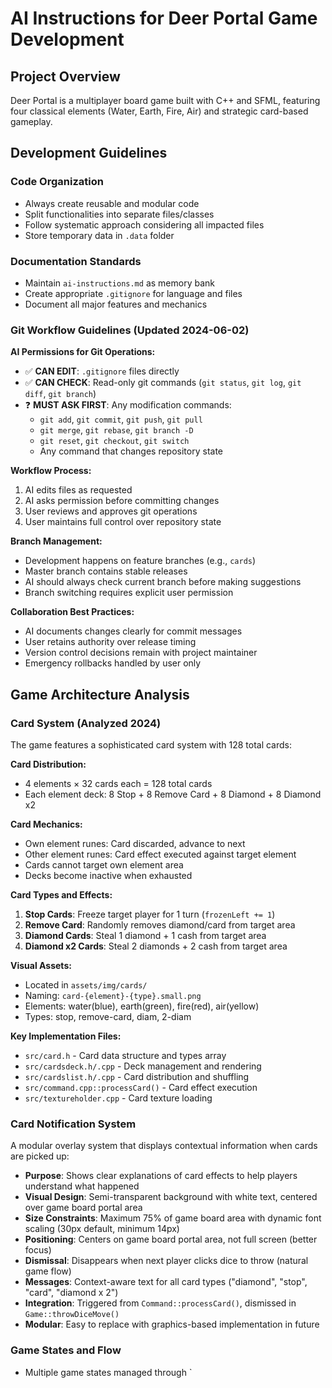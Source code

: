 # AI Instructions for Deer Portal Game Development

## Project Overview
Deer Portal is a multiplayer board game built with C++ and SFML, featuring four classical elements (Water, Earth, Fire, Air) and strategic card-based gameplay.

## Development Guidelines

### Code Organization
- Always create reusable and modular code
- Split functionalities into separate files/classes
- Follow systematic approach considering all impacted files
- Store temporary data in `.data` folder

### Documentation Standards
- Maintain `ai-instructions.md` as memory bank
- Create appropriate `.gitignore` for language and files
- Document all major features and mechanics

### Git Workflow Guidelines (Updated 2024-06-02)

**AI Permissions for Git Operations:**
- ✅ **CAN EDIT**: `.gitignore` files directly
- ✅ **CAN CHECK**: Read-only git commands (`git status`, `git log`, `git diff`, `git branch`)
- ❓ **MUST ASK FIRST**: Any modification commands:
  - `git add`, `git commit`, `git push`, `git pull`
  - `git merge`, `git rebase`, `git branch -D`
  - `git reset`, `git checkout`, `git switch`
  - Any command that changes repository state

**Workflow Process:**
1. AI edits files as requested
2. AI asks permission before committing changes
3. User reviews and approves git operations
4. User maintains full control over repository state

**Branch Management:**
- Development happens on feature branches (e.g., `cards`)
- Master branch contains stable releases
- AI should always check current branch before making suggestions
- Branch switching requires explicit user permission

**Collaboration Best Practices:**
- AI documents changes clearly for commit messages
- User retains authority over release timing
- Version control decisions remain with project maintainer
- Emergency rollbacks handled by user only

## Game Architecture Analysis

### Card System (Analyzed 2024)
The game features a sophisticated card system with 128 total cards:

**Card Distribution:**
- 4 elements × 32 cards each = 128 total cards
- Each element deck: 8 Stop + 8 Remove Card + 8 Diamond + 8 Diamond x2

**Card Mechanics:**
- Own element runes: Card discarded, advance to next
- Other element runes: Card effect executed against target element
- Cards cannot target own element area
- Decks become inactive when exhausted

**Card Types and Effects:**
1. **Stop Cards**: Freeze target player for 1 turn (`frozenLeft += 1`)
2. **Remove Card**: Randomly removes diamond/card from target area  
3. **Diamond Cards**: Steal 1 diamond + 1 cash from target area
4. **Diamond x2 Cards**: Steal 2 diamonds + 2 cash from target area

**Visual Assets:**
- Located in `assets/img/cards/`
- Naming: `card-{element}-{type}.small.png`
- Elements: water(blue), earth(green), fire(red), air(yellow)
- Types: stop, remove-card, diam, 2-diam

**Key Implementation Files:**
- `src/card.h` - Card data structure and types array
- `src/cardsdeck.h/.cpp` - Deck management and rendering
- `src/cardslist.h/.cpp` - Card distribution and shuffling
- `src/command.cpp::processCard()` - Card effect execution
- `src/textureholder.cpp` - Card texture loading

### Card Notification System

A modular overlay system that displays contextual information when cards are picked up:

- **Purpose**: Shows clear explanations of card effects to help players understand what happened
- **Visual Design**: Semi-transparent background with white text, centered over game board portal area
- **Size Constraints**: Maximum 75% of game board area with dynamic font scaling (30px default, minimum 14px)
- **Positioning**: Centers on game board portal area, not full screen (better focus)
- **Dismissal**: Disappears when next player clicks dice to throw (natural game flow)
- **Messages**: Context-aware text for all card types ("diamond", "stop", "card", "diamond x 2")
- **Integration**: Triggered from `Command::processCard()`, dismissed in `Game::throwDiceMove()`
- **Modular**: Easy to replace with graphics-based implementation in future

### Game States and Flow
- Multiple game states managed through `